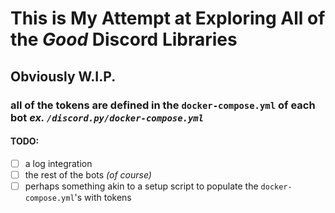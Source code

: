 # This is My Attempt at Exploring All of the *Good* Discord Libraries
## Obviously W.I.P.
### all of the tokens are defined in the `docker-compose.yml` of each bot *ex. `/discord.py/docker-compose.yml`*
#### TODO:
- [ ]  a log integration
- [ ] the rest of the bots *(of course)*
- [ ] perhaps something akin to a setup script to populate the `docker-compose.yml`'s with tokens